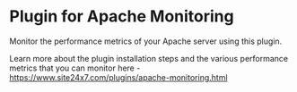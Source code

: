 
Plugin for Apache Monitoring
=============================

Monitor the performance metrics of your Apache server using this plugin. 

Learn more about the plugin installation steps and the various performance metrics that you can monitor here - https://www.site24x7.com/plugins/apache-monitoring.html
  
